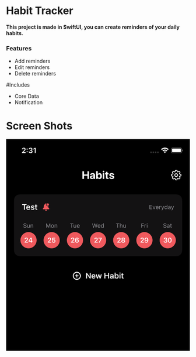 # Habit Tracker
**This project is made in SwiftUI, you can create reminders of your daily habits.**

### Features

- Add reminders
- Edit reminders
- Delete reminders

#Includes
- Core Data
- Notification 

# Screen Shots

![](https://raw.githubusercontent.com/Jmejia-24/Habit-Tracker/main/ScreenShots/Simulator%20Screen%20Shot%20-%20iPhone%2011%20Pro%20-%202022-07-29%20at%2014.31.40.png)
